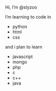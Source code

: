 Hi, I’m @slyzoo

I’m learning to code in
- python
- html
- css

and i plan to learn

- javascript
- mongo
- php
- c
- c++
- java
